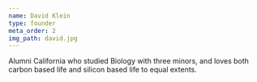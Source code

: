 ```yaml
---
name: David Klein
type: founder
meta_order: 2
img_path: david.jpg
---
```

Alumni California who studied Biology with three minors, and loves both carbon based life and silicon based life to equal extents.
